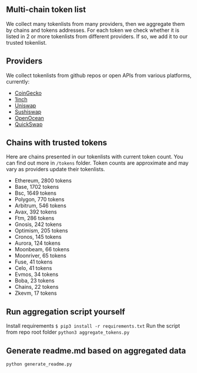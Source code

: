 
## Multi-chain token list 
We collect many tokenlists from many providers, then we aggregate them by chains and tokens addresses. 
For each token we check whether it is listed in 2 or more tokenlists from different providers. If so, 
we add it to our trusted tokenlist.

## Providers
We collect tokenlists from github repos or open APIs from various platforms, currently:
- [CoinGecko](https://www.coingecko.com/)
- [1inch](https://app.1inch.io/)
- [Uniswap](https://uniswap.org/)
- [Sushiswap](https://www.sushi.com/)
- [OpenOcean](https://openocean.finance/)
- [QuickSwap](https://quickswap.exchange/#/swap)

## Chains with trusted tokens
Here are chains presented in our tokenlists with current token count. You can find out more in `/tokens` folder.
Token counts are approximate and may vary as providers update their tokenlists.
- Ethereum, 2800 tokens
- Base, 1702 tokens
- Bsc, 1649 tokens
- Polygon, 770 tokens
- Arbitrum, 546 tokens
- Avax, 392 tokens
- Ftm, 286 tokens
- Gnosis, 242 tokens
- Optimism, 205 tokens
- Cronos, 145 tokens
- Aurora, 124 tokens
- Moonbeam, 66 tokens
- Moonriver, 65 tokens
- Fuse, 41 tokens
- Celo, 41 tokens
- Evmos, 34 tokens
- Boba, 23 tokens
- Chains, 22 tokens
- Zkevm, 17 tokens

## Run aggregation script yourself
Install requirements
```$ pip3 install -r requirements.txt```
Run the script from repo root folder
```python3 aggregate_tokens.py```
## Generate readme.md based on aggregated data
```bash
python generate_readme.py
```

